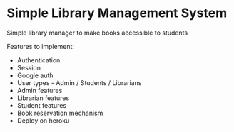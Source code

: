 # Simple Library Management System

Simple library manager to make books accessible to students

Features to implement:
* Authentication
* Session
* Google auth
* User types - Admin / Students / Librarians
* Admin features
* Librarian features
* Student features
* Book reservation mechanism
* Deploy on heroku